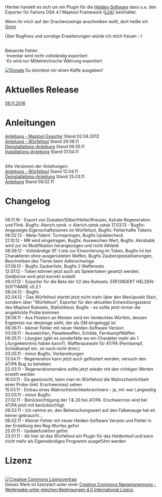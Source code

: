 Hierbei handelt es sich um ein Plugin für die <a href="helden-software.de">Helden-Software</a> dass u.a. den Exporter für Farlons DSA 4.1 Maptool Framework (<a href="http://www.drachenzwinge.de/forum/index.php?topic=77805.0">Link</a>) beinhaltet.<br/>

Wenn ihr mich auf der Drachenzwinge anschreiben wollt, dort heiße ich <a href="http://www.drachenzwinge.de/forum/index.php?action=profile;u=1815">Grom</a><br/>

Über Bugfixes und sonstige Erweiterungen würde ich mich freuen :-)<br/><br/>

Bekannte Fehler:<br/>
-Inventar wird nicht vollständig exportiert<br/>
-Es wird nur Mittelreichische Währung exportiert<br/>

[![Donate](https://img.shields.io/badge/Donate-PayPal-green.svg)](https://www.paypal.me/deltahedron) Du könntest mir einen Kaffe ausgeben!

<h1>Aktuelles Release</h1>
<a href="http://bit.ly/2eDzZSg">09.11.2016</a><br/>

<h1>Anleitungen</h1>
<a href="http://www.youtube.com/watch?v=rCmZtcnFnZA">Anleitung - Maptool Exporter</a> Stand 02.04.2012 <br/>
<a href="http://www.youtube.com/watch?v=NGe7Y_p33Sg">Anleitung - W&uuml;rfeltool</a> Stand 29.06.11 <br/>
<a href="http://www.youtube.com/watch?v=qBjRhNSbaZA">Deinstallations-Anleitung</a> Stand 06.05.11<br/>
<a href="http://www.youtube.com/watch?v=kKdEf-xioYg">Installations-Anleitung<a/> Stand 07.04.11<br/><br/>
		
Alte Versionen der Anleitungen:<br/>
<a href="http://www.youtube.com/watch?v=Ub57HMdNI9w">Anleitung - W&uuml;rfeltool</a> Stand 12.04.11<br/>
<a href="http://www.youtube.com/watch?v=2ITbzzHiNCA">Deinstallations-Anleitung</a> Stand 25.03.11<br/>
<a href="http://www.youtube.com/watch?v=H3ApXzF8jTw">Anleitung</a> Stand 09.02.11<br/>	
		


<h1>Changelog</h1><br/>
09.11.16 - Export von Dukaten/Silber/Heller/Kreuzer, Astrale Regeneration und Flink. Bugfix: Alerich.rptok -> Alerich.rptok.rptok
17.03.13 - Bugfix: Angezeigte Eigenschaftsnamen im W&uuml;rfeltool, Bugfix: Fehlerhafte Tokens<br/>
06.02.13 - Meta-Talent: Turmspringen, Bugfix Updatecheck<br/>
21.10.12 - MR wird eingetragen, Bugfix: Ausweichen Wert, Bugfix: Akrobatik wird zur Ini Modifikation herangezogen und nicht Athletik<br/>
06.09.12 - Vollst&auml;ndige SF-Liste zur Einsortierung im Token, Bugfix Ini bei Charakteren ohne ausger&uuml;steten Waffen, Bugfix Zauberspezialisierungen, Beschreiben des Tieres beim Adlerschwinge<br/>
07.08.12 - Bugfix Zauberliste, Bugfix 2 Waffensets<br/>
12.07.12 - Token k&ouml;nnen jetzt auch als Spielertoken gesetzt werden. Geldb&ouml;rse wird jetzt korrekt erstellt<br/>
09.07.12 - Exporter f&uuml;r die Beta der V2 des Rulesets. ERFORDERT HELDEN-SOFTWARE v5.2.1<br/>
08.04.12 - Bugfix <br/>
02.04.12 - Das W&uuml;rfeltool startet jetzt nicht mehr &uuml;ber den Men&uuml;punkt Start, sondern &uuml;ber "W&uuml;rfeltool", Exporter f&uuml;r den aktuellen Entwicklungsstand des Maptool Rulesets, Statistiktool, Bugfix - es sollte jetzt immer die angeklickte Probe kommen<br/>
29.06.11 - Aus Fl&uuml;stern an Meister wird ein Verdecktes W&uuml;rfeln, dessen Ergebniss nur derjenige sieht, der als GM eingeloggt ist <br/>
06.06.11 - kleiner Fehler mit neuer Helden-Software Version <br/>
03.06.11 - Ausweichen, Paradewaffen, Schilde, FernkampfWaffen <br/>
06.05.11 - Liturgien (gibt es sonderf&auml;lle wo ein Charakter mehr als 1 Liturgiekenntnis haben kann?), Waffenauswahl f&uuml;r AT/PA (Fernkampf, Schildkampf etc. ist noch nicht drin):) <br/>
03.05.11 - minor Bugfix, Vorbereitungen<br/>
13.04.11 - Regeneration kann jetzt auch gefl&uuml;stert werden, versuch den AT/PA Bug zu beheben <br/>
22.03.11 - Regenerationsmakro sollte jetzt wieder mit den richtigen Werten erstellt werden <br/>
16.03.11 - Da gew&uuml;nscht, kann man im W&uuml;rfeltool die Wahrscheinlichkeit einer Probe (inkl. Erschwerniss) sehen <br/>
15.03.11 - Einbau eines Wahrscheinlichkeitsrechners - ja, mir war Langweilig <br/>
03.03.11 - minor Bugfix <br/>
27.02.11 - Ber&uuml;cksichtigung der 1 & 20 bei AT/PA. Erschwerniss wird bei AT/PA jetzt mit ber&uuml;cksichtigt.<br/>
09.02.11 - Ich nehme an, den Beherschungswert auf den Falkenauge hat eh keiner gebraucht... <br/>
06.02.11 - Kleiner Fehler mit neuer Helden-Software Version und Fehler in der Erstellung des Reg-Wurfes gefixt<br/>
25.01.11 - Updatefunktion gefixt<br/>
23.01.11 - Ab hier ist das W&uuml;rfeltool ein Plugin f&uuml;r das Heldentool und kann nicht mehr als Eigenst&auml;ndiges Programm ausgef&uuml;hrt werden 

<h1>Lizenz</h1><br/>
<a rel="license" href="http://creativecommons.org/licenses/by-sa/4.0/"><img alt="Creative Commons Lizenzvertrag" style="border-width:0" src="https://i.creativecommons.org/l/by-sa/4.0/88x31.png" /></a><br />Dieses Werk ist lizenziert unter einer <a rel="license" href="http://creativecommons.org/licenses/by-sa/4.0/">Creative Commons Namensnennung - Weitergabe unter gleichen Bedingungen 4.0 International Lizenz</a>.
